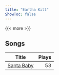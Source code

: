 ```yaml
---
title: "Eartha Kitt"
ShowToc: false
---
```


{{< more >}}

## Songs
Title | Plays 
----- | -----: 
[Santa Baby](/songs/santa-baby) | 53

